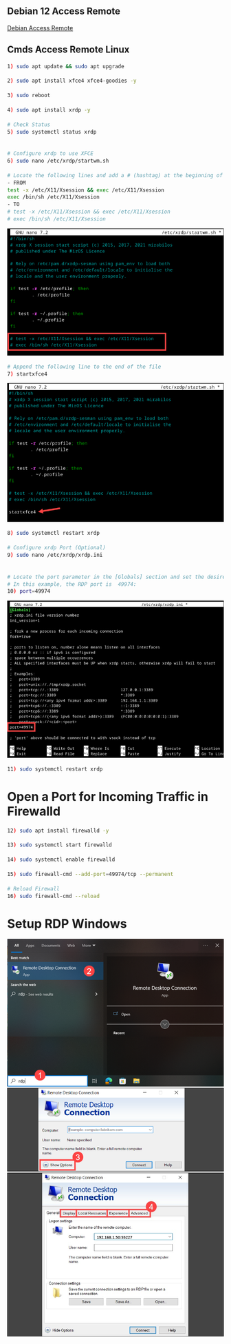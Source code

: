 ## Debian 12 Access Remote

[Debian Access Remote](https://phoenixnap.com/kb/debian-remote-desktop)

## Cmds Access Remote Linux
```bash
1) sudo apt update && sudo apt upgrade

2) sudo apt install xfce4 xfce4-goodies -y

3) sudo reboot

4) sudo apt install xrdp -y

# Check Status
5) sudo systemctl status xrdp


# Configure xrdp to use XFCE
6) sudo nano /etc/xrdp/startwm.sh

# Locate the following lines and add a # (hashtag) at the beginning of each line:
- FROM
test -x /etc/X11/Xsession && exec /etc/X11/Xsession
exec /bin/sh /etc/X11/Xsession
- TO
# test -x /etc/X11/Xsession && exec /etc/X11/Xsession
# exec /bin/sh /etc/X11/Xsession
```
![Config](setup-xrdp-xfce.png)

```bash
# Append the following line to the end of the file
7) startxfce4
```
![Append "startxfce4"](xrdp-configure-xfce-2.png)
```bash
8) sudo systemctl restart xrdp

# Configure xrdp Port (Optional)
9) sudo nano /etc/xrdp/xrdp.ini


# Locate the port parameter in the [Globals] section and set the desired value. 
# In this example, the RDP port is  49974:
10) port=49974
```
![Changes Port](port-xrdp-debian-3.png)

```bash
11) sudo systemctl restart xrdp
```
# Open a Port for Incoming Traffic in Firewalld
```bash
12) sudo apt install firewalld -y

13) sudo systemctl start firewalld

14) sudo systemctl enable firewalld

15) sudo firewall-cmd --add-port=49974/tcp --permanent

# Reload Firewall
16) sudo firewall-cmd --reload
```

# Setup RDP Windows
![Remote RDP](rdp-app-windows-debian-4-1.png)
![Options](rdp-app-windows-debian-5.png)
![IP Address:Port](rdp-app-windows-debian-6.png)

